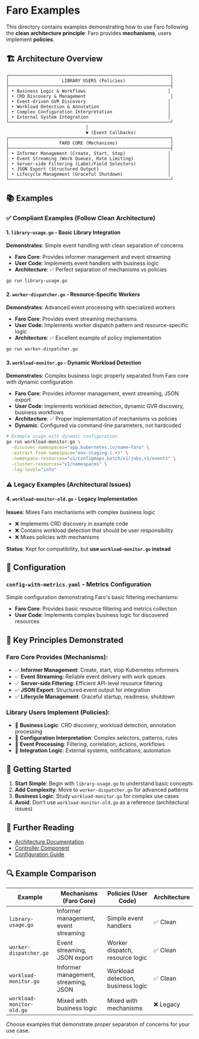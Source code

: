 # Faro Examples

This directory contains examples demonstrating how to use Faro following the **clean architecture principle**: Faro provides **mechanisms**, users implement **policies**.

## 🏗️ Architecture Overview

```
┌─────────────────────────────────────────────────────────────┐
│                    LIBRARY USERS (Policies)                 │
├─────────────────────────────────────────────────────────────┤
│ • Business Logic & Workflows                               │
│ • CRD Discovery & Management                                │
│ • Event-driven GVR Discovery                               │
│ • Workload Detection & Annotation                          │
│ • Complex Configuration Interpretation                     │
│ • External System Integration                              │
└─────────────────────────────────────────────────────────────┘
                              │
                              ▼ (Event Callbacks)
┌─────────────────────────────────────────────────────────────┐
│                   FARO CORE (Mechanisms)                    │
├─────────────────────────────────────────────────────────────┤
│ • Informer Management (Create, Start, Stop)                │
│ • Event Streaming (Work Queues, Rate Limiting)             │
│ • Server-side Filtering (Label/Field Selectors)            │
│ • JSON Export (Structured Output)                          │
│ • Lifecycle Management (Graceful Shutdown)                 │
└─────────────────────────────────────────────────────────────┘
```

## 📚 Examples

### ✅ **Compliant Examples** (Follow Clean Architecture)

#### 1. `library-usage.go` - Basic Library Integration
**Demonstrates**: Simple event handling with clean separation of concerns
- **Faro Core**: Provides informer management and event streaming
- **User Code**: Implements event handlers with business logic
- **Architecture**: ✅ Perfect separation of mechanisms vs policies

```bash
go run library-usage.go
```

#### 2. `worker-dispatcher.go` - Resource-Specific Workers
**Demonstrates**: Advanced event processing with specialized workers
- **Faro Core**: Provides event streaming mechanisms
- **User Code**: Implements worker dispatch pattern and resource-specific logic
- **Architecture**: ✅ Excellent example of policy implementation

```bash
go run worker-dispatcher.go
```

#### 3. `workload-monitor.go` - Dynamic Workload Detection
**Demonstrates**: Complex business logic properly separated from Faro core with dynamic configuration
- **Faro Core**: Provides informer management, event streaming, JSON export
- **User Code**: Implements workload detection, dynamic GVR discovery, business workflows
- **Architecture**: ✅ Proper implementation of mechanisms vs policies
- **Dynamic**: Configured via command-line parameters, not hardcoded

```bash
# Example usage with dynamic configuration
go run workload-monitor.go \
  -discover-namespaces="app.kubernetes.io/name~faro" \
  -extract-from-namespace="env-staging-(.+)" \
  -namespace-resources="v1/configmaps,batch/v1/jobs,v1/events" \
  -cluster-resources="v1/namespaces" \
  -log-level="info"
```

### ⚠️ **Legacy Examples** (Architectural Issues)

#### 4. `workload-monitor-old.go` - Legacy Implementation
**Issues**: Mixes Faro mechanisms with complex business logic
- ❌ Implements CRD discovery in example code
- ❌ Contains workload detection that should be user responsibility  
- ❌ Mixes policies with mechanisms

**Status**: Kept for compatibility, but **use `workload-monitor.go` instead**

## 🔧 Configuration

### `config-with-metrics.yaml` - Metrics Configuration
Simple configuration demonstrating Faro's basic filtering mechanisms:
- **Faro Core**: Provides basic resource filtering and metrics collection
- **User Code**: Implements complex business logic for discovered resources

## 🎯 Key Principles Demonstrated

### **Faro Core Provides (Mechanisms):**
- ✅ **Informer Management**: Create, start, stop Kubernetes informers
- ✅ **Event Streaming**: Reliable event delivery with work queues  
- ✅ **Server-side Filtering**: Efficient API-level resource filtering
- ✅ **JSON Export**: Structured event output for integration
- ✅ **Lifecycle Management**: Graceful startup, readiness, shutdown

### **Library Users Implement (Policies):**
- 🔧 **Business Logic**: CRD discovery, workload detection, annotation processing
- 🔧 **Configuration Interpretation**: Complex selectors, patterns, rules
- 🔧 **Event Processing**: Filtering, correlation, actions, workflows  
- 🔧 **Integration Logic**: External systems, notifications, automation

## 🚀 Getting Started

1. **Start Simple**: Begin with `library-usage.go` to understand basic concepts
2. **Add Complexity**: Move to `worker-dispatcher.go` for advanced patterns
3. **Business Logic**: Study `workload-monitor.go` for complex use cases
4. **Avoid**: Don't use `workload-monitor-old.go` as a reference (architectural issues)

## 📖 Further Reading

- [Architecture Documentation](../docs/architecture.md)
- [Controller Component](../docs/components/controller.md)
- [Configuration Guide](../docs/components/config.md)

## 🔍 Example Comparison

| Example | Mechanisms (Faro Core) | Policies (User Code) | Architecture |
|---------|------------------------|---------------------|--------------|
| `library-usage.go` | Informer management, event streaming | Simple event handlers | ✅ Clean |
| `worker-dispatcher.go` | Event streaming, JSON export | Worker dispatch, resource logic | ✅ Clean |
| `workload-monitor.go` | Informer management, streaming, JSON | Workload detection, business logic | ✅ Clean |
| `workload-monitor-old.go` | Mixed with business logic | Mixed with mechanisms | ❌ Legacy |

Choose examples that demonstrate proper separation of concerns for your use case.